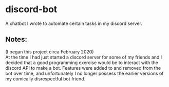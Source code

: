 # discord-bot
A chatbot I wrote to automate certain tasks in my discord server.

## Notes:

(I began this project circa February 2020)  
At the time I had just started a discord server for some of my friends and I decided that a good programming exercise would be to interact with the discord API to make a bot. Features were added to and removed from the bot over time, and unfortunately I no longer possess the earlier versions of my comically disrespectful bot friend.
